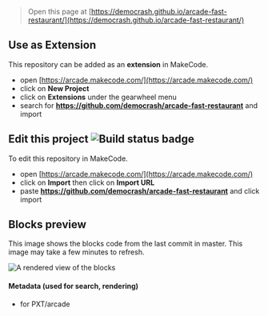 


> Open this page at [https://democrash.github.io/arcade-fast-restaurant/](https://democrash.github.io/arcade-fast-restaurant/)

## Use as Extension

This repository can be added as an **extension** in MakeCode.

* open [https://arcade.makecode.com/](https://arcade.makecode.com/)
* click on **New Project**
* click on **Extensions** under the gearwheel menu
* search for **https://github.com/democrash/arcade-fast-restaurant** and import

## Edit this project ![Build status badge](https://github.com/democrash/arcade-fast-restaurant/workflows/MakeCode/badge.svg)

To edit this repository in MakeCode.

* open [https://arcade.makecode.com/](https://arcade.makecode.com/)
* click on **Import** then click on **Import URL**
* paste **https://github.com/democrash/arcade-fast-restaurant** and click import

## Blocks preview

This image shows the blocks code from the last commit in master.
This image may take a few minutes to refresh.

![A rendered view of the blocks](https://github.com/democrash/arcade-fast-restaurant/raw/master/.github/makecode/blocks.png)

#### Metadata (used for search, rendering)

* for PXT/arcade
<script src="https://makecode.com/gh-pages-embed.js"></script><script>makeCodeRender("{{ site.makecode.home_url }}", "{{ site.github.owner_name }}/{{ site.github.repository_name }}");</script>
